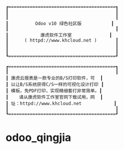 

    ┏========================================┓
    ┃                                        ┃
    ┃                                        ┃
    ┃          Odoo v10 绿色社区版           ┃
    ┃                                        ┃
    ┃            康虎软件工作室              ┃
    ┃      ( httpd://www.khcloud.net )       ┃
    ┃                                        ┃
    ┃                                        ┃  
    ┗========================================┛

    ┏========================================┓
    ┃                                        ┃
    ┃ 康虎云报表是一款专业的B/S打印软件，可  ┃
    ┃ 以让B/S系统获得C/S一样的可视化设计打印 ┃
    ┃ 模板，免PDF打印，实现精细套打非常简单。┃
    ┃    请从康虎软件工作室官网下载试用，网  ┃
    ┃ 址：httpd://www.khcloud.net            ┃
    ┃                                        ┃  
    ┗========================================┛


# odoo_qingjia
